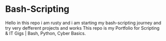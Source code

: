 # Bash-Scripting

Hello in this repo i am rusty and i am starting my bash-scripting journey and try very defferent projects and works 
This repo is my Portfolio for Scripting & IT Gigs | Bash, Python, Cyber Basics.
